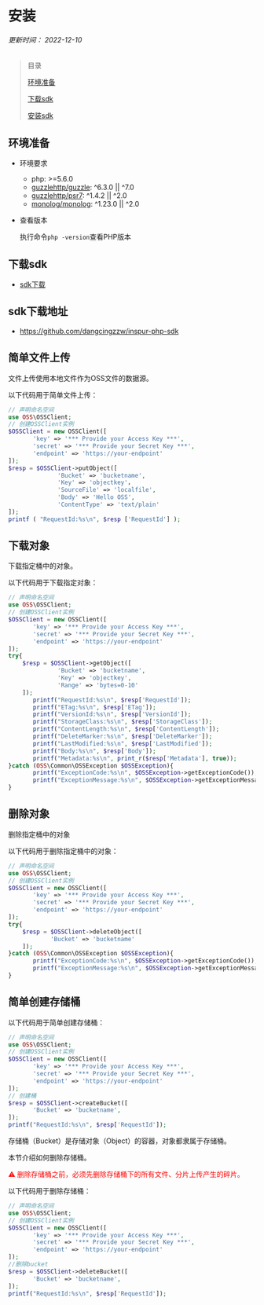 # 安装

###### 更新时间： 2022-12-10

> 目录
>
> [环境准备](#环境准备)
>
> [下载sdk](#下载sdk)
>
> [安装sdk](#安装sdk)

## 环境准备

* 环境要求

  - php: >=5.6.0
  - [guzzlehttp/guzzle](https://packagist.org/packages/guzzlehttp/guzzle): ^6.3.0 || ^7.0
  - [guzzlehttp/psr7](https://packagist.org/packages/guzzlehttp/psr7): ^1.4.2 || ^2.0
  - [monolog/monolog](https://packagist.org/packages/monolog/monolog): ^1.23.0 || ^2.0

* 查看版本

  执行命令`php -version`查看PHP版本

## 下载sdk

* [sdk下载](https://github.com/dangcingzzw/inspur-php-sdk)

## sdk下载地址

* https://github.com/dangcingzzw/inspur-php-sdk

  

## 简单文件上传

文件上传使用本地文件作为OSS文件的数据源。

以下代码用于简单文件上传：

```php
// 声明命名空间
use OSS\OSSClient;
// 创建OSSClient实例
$OSSClient = new OSSClient([
       'key' => '*** Provide your Access Key ***',
       'secret' => '*** Provide your Secret Key ***',
       'endpoint' => 'https://your-endpoint'
]);
$resp = $OSSClient->putObject([ 
       		  'Bucket' => 'bucketname',
              'Key' => 'objectkey'，
              'SourceFile' => 'localfile',
              'Body' => 'Hello OSS',
              'ContentType' => 'text/plain'
]);
printf ( "RequestId:%s\n", $resp ['RequestId'] );
```

## 下载对象

下载指定桶中的对象。

以下代码用于下载指定对象：  

```php
// 声明命名空间
use OSS\OSSClient;
// 创建OSSClient实例
$OSSClient = new OSSClient([
       'key' => '*** Provide your Access Key ***',
       'secret' => '*** Provide your Secret Key ***',
       'endpoint' => 'https://your-endpoint'
]);
try{
    $resp = $OSSClient->getObject([ 
              'Bucket' => 'bucketname',
              'Key' => 'objectkey',
              'Range' => 'bytes=0-10'
    ]);
       printf("RequestId:%s\n", $resp['RequestId']);
       printf("ETag:%s\n", $resp['ETag']);
       printf("VersionId:%s\n", $resp['VersionId']);
       printf("StorageClass:%s\n", $resp['StorageClass']);
       printf("ContentLength:%s\n", $resp['ContentLength']);
       printf("DeleteMarker:%s\n", $resp['DeleteMarker']);
       printf("LastModified:%s\n", $resp['LastModified']);
       printf("Body:%s\n", $resp['Body']);
       printf("Metadata:%s\n", print_r($resp['Metadata'], true));
}catch (OSS\Common\OSSException $OSSException){
       printf("ExceptionCode:%s\n", $OSSException->getExceptionCode());
       printf("ExceptionMessage:%s\n", $OSSException->getExceptionMessage());
}
```

## 删除对象

删除指定桶中的对象

以下代码用于删除指定桶中的对象：

```php
// 声明命名空间
use OSS\OSSClient;
// 创建OSSClient实例
$OSSClient = new OSSClient([
       'key' => '*** Provide your Access Key ***',
       'secret' => '*** Provide your Secret Key ***',
       'endpoint' => 'https://your-endpoint'
]);
try{
    $resp = $OSSClient->deleteObject([ 
            'Bucket' => 'bucketname'         
    ]);
}catch (OSS\Common\OSSException $OSSException){
       printf("ExceptionCode:%s\n", $OSSException->getExceptionCode());
       printf("ExceptionMessage:%s\n", $OSSException->getExceptionMessage());
}
```

## 简单创建存储桶

以下代码用于简单创建存储桶：

```php
// 声明命名空间
use OSS\OSSClient;
// 创建OSSClient实例
$OSSClient = new OSSClient([
       'key' => '*** Provide your Access Key ***',
       'secret' => '*** Provide your Secret Key ***',
       'endpoint' => 'https://your-endpoint'
]);
// 创建桶
$resp = $OSSClient->createBucket([
       'Bucket' => 'bucketname',
]);
printf("RequestId:%s\n", $resp['RequestId']);
```

存储桶（Bucket）是存储对象（Object）的容器，对象都隶属于存储桶。

本节介绍如何删除存储桶。

<font color="red">⚠   删除存储桶之前，必须先删除存储桶下的所有文件、分片上传产生的碎片。</font>

以下代码用于删除存储桶：

```php
// 声明命名空间
use OSS\OSSClient;
// 创建OSSClient实例
$OSSClient = new OSSClient([
       'key' => '*** Provide your Access Key ***',
       'secret' => '*** Provide your Secret Key ***',
       'endpoint' => 'https://your-endpoint'
]);
//删除bucket
$resp = $OSSClient->deleteBucket([
       'Bucket' => 'bucketname',
]);
printf("RequestId:%s\n", $resp['RequestId']);

```
